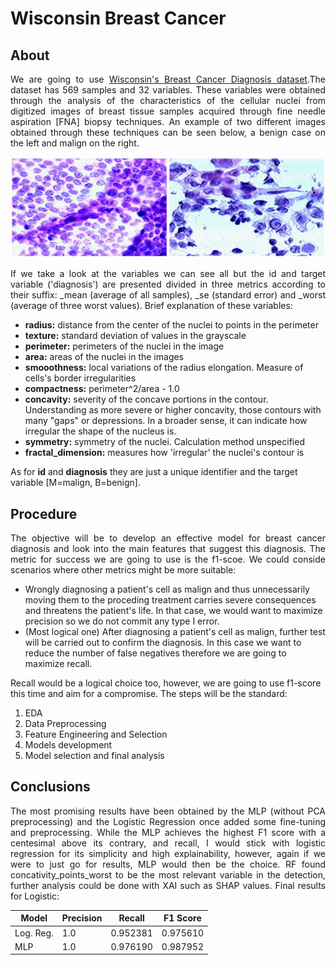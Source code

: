 # Wisconsin Breast Cancer
## About
<p align='justify'>We are going to use <a href=https://archive.ics.uci.edu/dataset/17/breast+cancer+wisconsin+diagnostic>Wisconsin's Breast Cancer Diagnosis dataset</a>.The dataset has 569 samples and 32 variables. These variables were obtained through the analysis of the characteristics of the cellular nuclei from digitized images of breast tissue samples acquired through fine needle aspiration [FNA] biopsy techniques. An example of two different images obtained through these techniques can be seen below, a benign case on the left and malign on the right. </p>

<p align="center">
  <img src="imgs/FNA.png" alt="[FNA Images of both Benign and Malign cases">
</p>

<p align='justify'>If we take a look at the variables we can see all but the id and target variable ('diagnosis') are presented divided in three metrics according to their suffix: _mean (average of all samples), _se (standard error) and _worst (average of three worst values). Brief explanation of these variables: </p>
<ul>
<li><b>radius:</b> distance from the center of the nuclei to points in the perimeter
<li><b>texture:</b> standard deviation of values in the grayscale
<li><b>perimeter:</b> perimeters of the nuclei in the image
<li><b>area:</b> areas of the nuclei in the images
<li><b>smooothness:</b> local variations of the radius elongation. Measure of cells's border irregularities
<li><b>compactness:</b> perimeter^2/area - 1.0
<li><b>concavity:</b> severity of the concave portions in the contour. Understanding as more severe or higher concavity, those contours with many "gaps" or depressions. In a broader sense, it can indicate how irregular the shape of the nucleus is.
<li><b>symmetry:</b> symmetry of the nuclei. Calculation method unspecified
<li><b>fractal_dimension:</b> measures how 'irregular' the nuclei's contour is
</ul>

As for <b>id</b> and <b>diagnosis</b> they are just a unique identifier and the target variable [M=malign, B=benign].

## Procedure
<p align='justify'>The objective will be to develop an effective model for breast cancer diagnosis and look into the main features that suggest this diagnosis. The metric for success we are going to use is the f1-scoe. We could conside scenarios where other metrics might be more suitable:
<ul>
<li> Wrongly diagnosing a patient's cell as malign and thus unnecessarily moving them to the proceding treatment carries severe consequences and threatens the patient's life. In that case, we would want to maximize precision so we do not commit any type I error. 
<li> (Most logical one) After diagnosing a patient's cell as malign, further test will be carried out to confirm the diagnosis. In this case we want to reduce the number of false negatives therefore we are going to maximize recall.
</ul>
Recall would be a logical choice too, however, we are going to use f1-score this time and aim for a compromise. The steps will be the standard:
<ol>
<li>EDA
<li>Data Preprocessing
<li>Feature Engineering and Selection
<li>Models development
<li>Model selection and final analysis
</ol></p>

## Conclusions
<p align='justify'>The most promising results have been obtained by the MLP (without PCA preprocessing) and the Logistic Regression once added some fine-tuning and preprocessing. While the MLP achieves the highest F1 score with a centesimal above its contrary, and recall, I would stick with logistic regression for its simplicity and high explainability, however, again if we were to just go for results, MLP would then be the choice. RF found concativity_points_worst to be the most relevant variable in the detection, further analysis could be done with XAI such as SHAP values.
Final results for Logistic:
  
<div align="center"> 

| Model | Precision | Recall | F1 Score |
|----------|----------|----------|----------|
| Log. Reg.    | 1.0  | 0.952381  | 0.975610  |
| MLP    | 1.0  | 0.976190  | 0.987952  |

</div>
</p>
